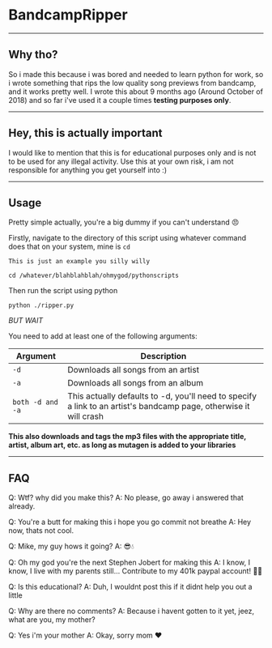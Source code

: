 # BandcampRipper

---
## Why tho?
So i made this because i was bored and needed to learn python for work, so i wrote something that rips the low quality song previews from bandcamp, and it works pretty well.
I wrote this about 9 months ago (Around October of 2018) and so far i've used it a couple times __testing purposes only__.

---
## Hey, this is actually important
I would like to mention that this is for educational purposes only and is not to be used for any illegal activity. Use this at your own risk, i am not responsible for anything you get yourself into :)

---
## Usage
Pretty simple actually, you're a big dummy if you can't understand :angry:

Firstly, navigate to the directory of this script using whatever command does that on your system, mine is `cd`
```
This is just an example you silly willy

cd /whatever/blahblahblah/ohmygod/pythonscripts
```

Then run the script using python

```
python ./ripper.py
```

*BUT WAIT*

You need to add at least one of the following arguments:

|Argument|Description|
|---|---|
|`-d`| Downloads all songs from an artist|
|`-a`| Downloads all songs from an album|
|`both -d and -a`| This actually defaults to -d, you'll need to specify a link to an artist's bandcamp page, otherwise it will crash|

__This also downloads and tags the mp3 files with the appropriate title, artist, album art, etc. as long as mutagen is added to your libraries__

---
## FAQ
Q: Wtf? why did you make this?
A: No please, go away i answered that already.

Q: You're a butt for making this i hope you go commit not breathe
A: Hey now, thats not cool.

Q: Mike, my guy hows it going?
A: :sunglasses::droplet:

Q: Oh my god you're the next Stephen Jobert for making this
A: I know, I know, I live with my parents still... Contribute to my 401k paypal account! :runner::dash:

Q: Is this educational?
A: Duh, I wouldnt post this if it didnt help you out a little

Q: Why are there no comments?
A: Because i havent gotten to it yet, jeez, what are you, my mother?

Q: Yes i'm your mother
A: Okay, sorry mom :heart: